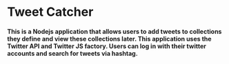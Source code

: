# Tweet Catcher

#### This is a Nodejs application that allows users to add tweets to collections they define and view these collections later. This application uses the Twitter API and Twitter JS factory. Users can log in with their twitter accounts and search for tweets via hashtag.

